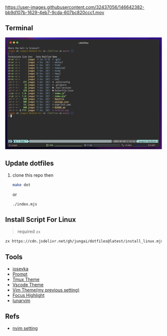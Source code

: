 https://user-images.githubusercontent.com/32437056/146642382-bb9d107b-1629-4eb7-9cda-607bc820ccc1.mov

## Terminal

![terminal](./terminal.png?raw=true "terminal")

## Update dotfiles

1. clone this repo then

   ```bash
   make dot
   ```

   or

   ```bash
   ./index.mjs
   ```

## Install Script For Linux

> required `zx`

```bash
zx https://cdn.jsdelivr.net/gh/jungai/dotfiles@latest/install_linux.mjs
```

## Tools

- [iosevka](https://www.nerdfonts.com/font-downloads)
- [Prompt](https://github.com/starship/starship)
- [Tmux Theme](https://github.com/dracula/tmux)
- [Vscode Theme](https://marketplace.visualstudio.com/items?itemName=ngryman.codesandbox-theme)
- [Vim Theme(my previous setting)](https://github.com/morhetz/gruvbox)
- [Focus Highlight](https://github.com/dtinth/FocusHighlight.spoon)
- [lunarvim](https://www.lunarvim.org/#opinionated)

## Refs

- [nvim setting](https://www.youtube.com/watch?v=FW2X1CXrU1w&t=499s)
